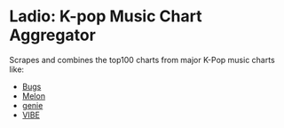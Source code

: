 # Ladio: K-pop Music Chart Aggregator

Scrapes and combines the top100 charts from major K-Pop music charts like:

- [Bugs](https://music.bugs.co.kr/)
- [Melon](https://www.melon.com/)
- [genie](https://www.genie.co.kr/)
- [VIBE](https://vibe.naver.com/)
